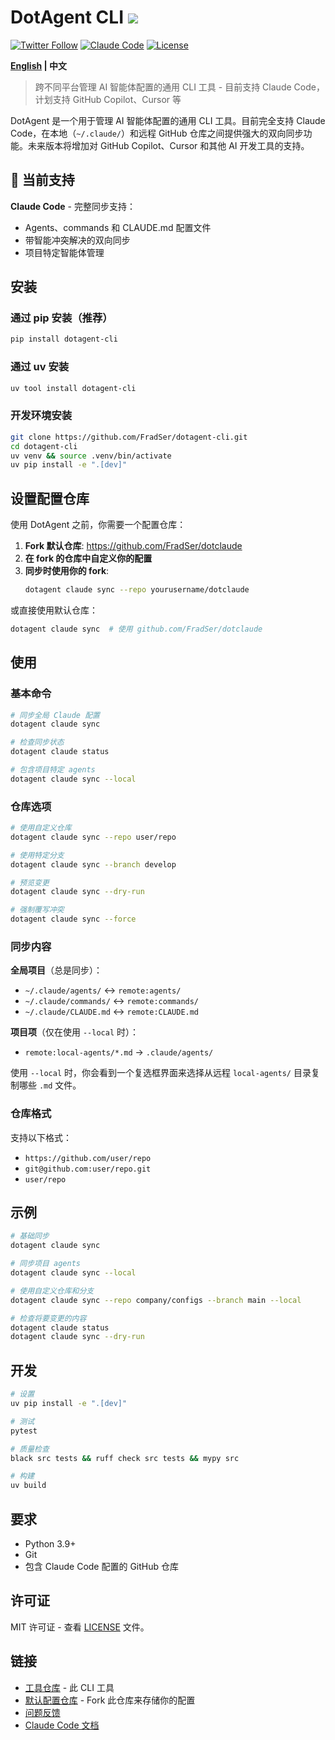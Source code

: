 # DotAgent CLI ![](https://img.shields.io/badge/A%20FRAD%20PRODUCT-green)

[![Twitter Follow](https://img.shields.io/twitter/follow/FradSer?style=social)](https://twitter.com/FradSer)
[![Claude Code](https://img.shields.io/badge/Claude%20Code-Configuration-blue.svg)](https://docs.anthropic.com/en/docs/claude-code)
[![License](https://img.shields.io/badge/License-MIT-green.svg)](LICENSE)

**[English](README.md) | 中文**

> 跨不同平台管理 AI 智能体配置的通用 CLI 工具 - 目前支持 Claude Code，计划支持 GitHub Copilot、Cursor 等

DotAgent 是一个用于管理 AI 智能体配置的通用 CLI 工具。目前完全支持 Claude Code，在本地（`~/.claude/`）和远程 GitHub 仓库之间提供强大的双向同步功能。未来版本将增加对 GitHub Copilot、Cursor 和其他 AI 开发工具的支持。

## 🎯 当前支持

**Claude Code** - 完整同步支持：
- Agents、commands 和 CLAUDE.md 配置文件
- 带智能冲突解决的双向同步
- 项目特定智能体管理

## 安装

### 通过 pip 安装（推荐）
```bash
pip install dotagent-cli
```

### 通过 uv 安装
```bash
uv tool install dotagent-cli
```

### 开发环境安装
```bash
git clone https://github.com/FradSer/dotagent-cli.git
cd dotagent-cli
uv venv && source .venv/bin/activate
uv pip install -e ".[dev]"
```

## 设置配置仓库

使用 DotAgent 之前，你需要一个配置仓库：

1. **Fork 默认仓库**: https://github.com/FradSer/dotclaude
2. **在 fork 的仓库中自定义你的配置**
3. **同步时使用你的 fork**:
   ```bash
   dotagent claude sync --repo yourusername/dotclaude
   ```

或直接使用默认仓库：
```bash
dotagent claude sync  # 使用 github.com/FradSer/dotclaude
```

## 使用

### 基本命令

```bash
# 同步全局 Claude 配置
dotagent claude sync

# 检查同步状态
dotagent claude status

# 包含项目特定 agents
dotagent claude sync --local
```

### 仓库选项

```bash
# 使用自定义仓库
dotagent claude sync --repo user/repo

# 使用特定分支
dotagent claude sync --branch develop

# 预览变更
dotagent claude sync --dry-run

# 强制覆写冲突
dotagent claude sync --force
```

### 同步内容

**全局项目**（总是同步）：
- `~/.claude/agents/` ↔ `remote:agents/`
- `~/.claude/commands/` ↔ `remote:commands/`
- `~/.claude/CLAUDE.md` ↔ `remote:CLAUDE.md`

**项目项**（仅在使用 `--local` 时）：
- `remote:local-agents/*.md` → `.claude/agents/`

使用 `--local` 时，你会看到一个复选框界面来选择从远程 `local-agents/` 目录复制哪些 `.md` 文件。

### 仓库格式

支持以下格式：
- `https://github.com/user/repo`
- `git@github.com:user/repo.git`
- `user/repo`

## 示例

```bash
# 基础同步
dotagent claude sync

# 同步项目 agents
dotagent claude sync --local

# 使用自定义仓库和分支
dotagent claude sync --repo company/configs --branch main --local

# 检查将要变更的内容
dotagent claude status
dotagent claude sync --dry-run
```

## 开发

```bash
# 设置
uv pip install -e ".[dev]"

# 测试
pytest

# 质量检查
black src tests && ruff check src tests && mypy src

# 构建
uv build
```

## 要求

- Python 3.9+
- Git
- 包含 Claude Code 配置的 GitHub 仓库

## 许可证

MIT 许可证 - 查看 [LICENSE](LICENSE) 文件。

## 链接

- [工具仓库](https://github.com/FradSer/dotagent-cli) - 此 CLI 工具
- [默认配置仓库](https://github.com/FradSer/dotclaude) - Fork 此仓库来存储你的配置
- [问题反馈](https://github.com/FradSer/dotagent-cli/issues)
- [Claude Code 文档](https://docs.anthropic.com/claude/docs)